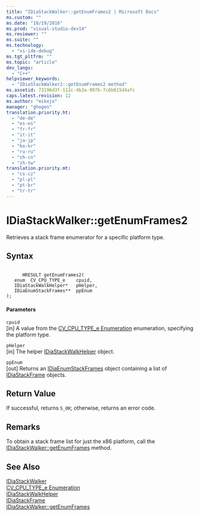 ```yaml
---
title: "IDiaStackWalker::getEnumFrames2 | Microsoft Docs"
ms.custom: ""
ms.date: "10/19/2016"
ms.prod: "visual-studio-dev14"
ms.reviewer: ""
ms.suite: ""
ms.technology: 
  - "vs-ide-debug"
ms.tgt_pltfrm: ""
ms.topic: "article"
dev_langs: 
  - "C++"
helpviewer_keywords: 
  - "IDiaStackWalker2::getEnumFrames2 method"
ms.assetid: 73196d3f-112c-4b3a-997b-7c6b815d4afc
caps.latest.revision: 12
ms.author: "mikejo"
manager: "ghogen"
translation.priority.ht: 
  - "de-de"
  - "es-es"
  - "fr-fr"
  - "it-it"
  - "ja-jp"
  - "ko-kr"
  - "ru-ru"
  - "zh-cn"
  - "zh-tw"
translation.priority.mt: 
  - "cs-cz"
  - "pl-pl"
  - "pt-br"
  - "tr-tr"
---
```

# IDiaStackWalker::getEnumFrames2
Retrieves a stack frame enumerator for a specific platform type.  
  
## Syntax  
  
```cpp#  
  
      HRESULT getEnumFrames2(   
   enum  CV_CPU_TYPE_e    cpuid,  
   IDiaStackWalkHelper*   pHelper,  
   IDiaEnumStackFrames**  ppEnum  
);  
```  
  
#### Parameters  
 `cpuid`  
 [in] A value from the [CV_CPU_TYPE_e Enumeration](../debugger/cv_cpu_type_e.md) enumeration, specifying the platform type.  
  
 `pHelper`  
 [in] The helper [IDiaStackWalkHelper](../debugger/idiastackwalkhelper.md) object.  
  
 `ppEnum`  
 [out] Returns an [IDiaEnumStackFrames](../debugger/idiaenumstackframes.md) object containing a list of [IDiaStackFrame](../debugger/idiastackframe.md) objects.  
  
## Return Value  
 If successful, returns `S_OK`; otherwise, returns an error code.  
  
## Remarks  
 To obtain a stack frame list for just the x86 platform, call the [IDiaStackWalker::getEnumFrames](../debugger/idiastackwalker--getenumframes.md) method.  
  
## See Also  
 [IDiaStackWalker](../debugger/idiastackwalker.md)   
 [CV_CPU_TYPE_e Enumeration](../debugger/cv_cpu_type_e.md)   
 [IDiaStackWalkHelper](../debugger/idiastackwalkhelper.md)   
 [IDiaStackFrame](../debugger/idiastackframe.md)   
 [IDiaStackWalker::getEnumFrames](../debugger/idiastackwalker--getenumframes.md)